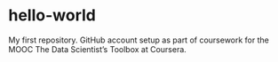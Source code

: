 # hello-world
My first repository.
GitHub account setup as part of coursework for the MOOC The Data Scientist’s Toolbox at Coursera.
